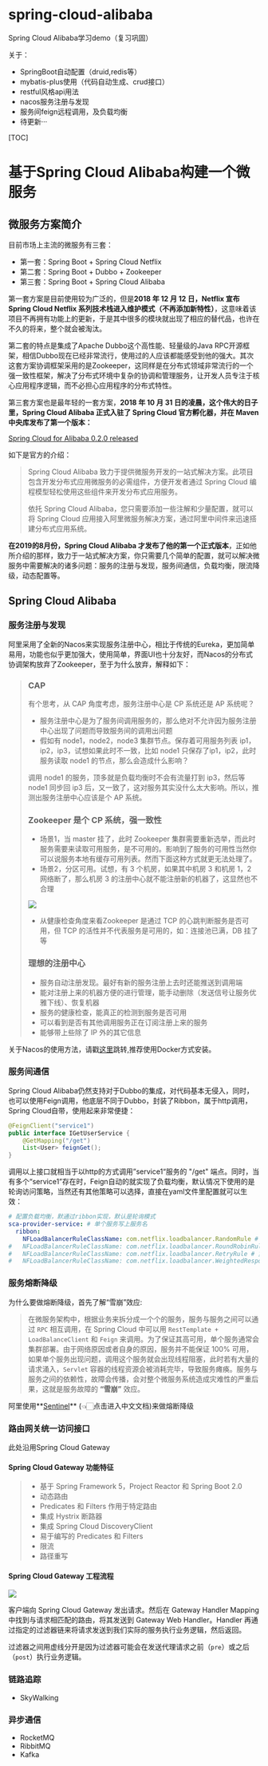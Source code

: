 # spring-cloud-alibaba
Spring Cloud Alibaba学习demo（复习巩固）

关于：
 - SpringBoot自动配置（druid,redis等）
 - mybatis-plus使用（代码自动生成、crud接口）
 - restful风格api用法
 - nacos服务注册与发现
 - 服务间feign远程调用，及负载均衡
 - 待更新···

[TOC]

# 基于Spring Cloud Alibaba构建一个微服务

## 微服务方案简介

目前市场上主流的微服务有三套：

- 第一套：Spring Boot + Spring Cloud Netflix
- 第二套：Spring Boot + Dubbo + Zookeeper
- 第三套：Spring Boot + Spring Cloud Alibaba

第一套方案是目前使用较为广泛的，但是**2018 年 12 月 12 日，Netflix 宣布 Spring Cloud Netflix 系列技术栈进入维护模式（不再添加新特性）**，这意味着该项目不再拥有功能上的更新，于是其中很多的模块就出现了相应的替代品，也许在不久的将来，整个就会被淘汰。

第二套的特点是集成了Apache Dubbo这个高性能、轻量级的Java RPC开源框架，相信Dubbo现在已经非常流行，使用过的人应该都能感受到他的强大。其次这套方案协调框架采用的是Zookeeper，这同样是在分布式领域非常流行的一个强一致性框架，解决了分布式环境中复杂的协调和管理服务，让开发人员专注于核心应用程序逻辑，而不必担心应用程序的分布式特性。

第三套方案也是最年轻的一套方案，**2018 年 10 月 31 日的凌晨，这个伟大的日子里，Spring Cloud Alibaba 正式入驻了 Spring Cloud 官方孵化器，并在 Maven 中央库发布了第一个版本：** 

[Spring Cloud for Alibaba 0.2.0 released](https://spring.io/blog/2018/10/30/spring-cloud-for-alibaba-0-2-0-released)

如下是官方的介绍：

> Spring Cloud Alibaba 致力于提供微服务开发的一站式解决方案。此项目包含开发分布式应用微服务的必需组件，方便开发者通过 Spring Cloud 编程模型轻松使用这些组件来开发分布式应用服务。
>
> 依托 Spring Cloud Alibaba，您只需要添加一些注解和少量配置，就可以将 Spring Cloud 应用接入阿里微服务解决方案，通过阿里中间件来迅速搭建分布式应用系统。

**在2019的8月份，Spring Cloud Alibaba 才发布了他的第一个正式版本**，正如他所介绍的那样，致力于一站式解决方案，你只需要几个简单的配置，就可以解决微服务中需要解决的诸多问题：服务的注册与发现，服务间通信，负载均衡，限流降级，动态配置等。

## Spring Cloud Alibaba

### 服务注册与发现

阿里采用了全新的Nacos来实现服务注册中心，相比于传统的Eureka，更加简单易用，功能也似乎更加强大，使用简单，界面UI也十分友好，而Nacos的分布式协调架构放弃了Zookeeper，至于为什么放弃，解释如下：

> ### CAP
>
> 有个思考，从 CAP 角度考虑，服务注册中心是 CP 系统还是 AP 系统呢？
>
> - 服务注册中心是为了服务间调用服务的，那么绝对不允许因为服务注册中心出现了问题而导致服务间的调用出问题
> - 假如有 node1，node2，node3 集群节点。保存着可用服务列表 ip1，ip2，ip3，试想如果此时不一致，比如 node1 只保存了ip1，ip2，此时服务读取 node1 的节点，那么会造成什么影响？
>
> 调用 node1 的服务，顶多就是负载均衡时不会有流量打到 ip3，然后等 node1 同步回 ip3 后，又一致了，这对服务其实没什么太大影响。所以，推测出服务注册中心应该是个 AP 系统。
>
> ### Zookeeper 是个 CP 系统，强一致性
>
> - 场景1，当 master 挂了，此时 Zookeeper 集群需要重新选举，而此时服务需要来读取可用服务，是不可用的。影响到了服务的可用性当然你可以说服务本地有缓存可用列表。然而下面这种方式就更无法处理了。
> - 场景2，分区可用。试想，有 3 个机房，如果其中机房 3 和机房 1，2 网络断了，那么机房 3 的注册中心就不能注册新的机器了，这显然也不合理
>
> ![](https://mew.oss-cn-shanghai.aliyuncs.com/img2/da288a836eac2ddeeb0bbdfa0fd29fb4b8d.jpg)
>
> - 从健康检查角度来看Zookeeper 是通过 TCP 的心跳判断服务是否可用，但 TCP 的活性并不代表服务是可用的，如：连接池已满，DB 挂了等
>
> ### 理想的注册中心
>
> - 服务自动注册发现。最好有新的服务注册上去时还能推送到调用端
> - 能对注册上来的机器方便的进行管理，能手动删除（发送信号让服务优雅下线）、恢复机器
> - 服务的健康检查，能真正的检测到服务是否可用
> - 可以看到是否有其他调用服务正在订阅注册上来的服务
> - 能够带上些除了 IP 外的其它信息

关于Nacos的使用方法，请戳[这里]()跳转,推荐使用Docker方式安装。

### 服务间通信

Spring Cloud Alibaba仍然支持对于Dubbo的集成，对代码基本无侵入，同时，也可以使用Feign调用，他底层不同于Dubbo，封装了Ribbon，属于http调用，Spring Cloud自带，使用起来非常便捷：

```java
@FeignClient("service1")
public interface IGetUserService {
    @GetMapping("/get")
    List<User> feignGet();
}
```

调用以上接口就相当于以http的方式调用”service1“服务的 "/get" 端点。同时，当有多个“service1”存在时，Feign自动的就实现了负载均衡，默认情况下使用的是轮询访问策略，当然还有其他策略可以选择，直接在yaml文件里配置就可以生效：

```yaml
# 配置负载均衡，默通过ribbon实现，默认是轮询模式
sca-provider-service: # 单个服务写上服务名
  ribbon:
    NFLoadBalancerRuleClassName: com.netflix.loadbalancer.RandomRule # 随机规则
#   NFLoadBalancerRuleClassName: com.netflix.loadbalancer.RoundRobinRule # 轮询(默认)
#   NFLoadBalancerRuleClassName: com.netflix.loadbalancer.RetryRule # 重试
#   NFLoadBalancerRuleClassName: com.netflix.loadbalancer.WeightedResponseTimeRule # 响应时间权重
```

### 服务熔断降级

为什么要做熔断降级，首先了解“雪崩”效应:

> 在微服务架构中，根据业务来拆分成一个个的服务，服务与服务之间可以通过 `RPC` 相互调用，在 Spring Cloud 中可以用 `RestTemplate + LoadBalanceClient` 和 `Feign` 来调用。为了保证其高可用，单个服务通常会集群部署。由于网络原因或者自身的原因，服务并不能保证 100% 可用，如果单个服务出现问题，调用这个服务就会出现线程阻塞，此时若有大量的请求涌入，`Servlet` 容器的线程资源会被消耗完毕，导致服务瘫痪。服务与服务之间的依赖性，故障会传播，会对整个微服务系统造成灾难性的严重后果，这就是服务故障的 **“雪崩”** 效应。

阿里使用**[Sentinel](https://github.com/alibaba/Sentinel/wiki/介绍)** (👈🏻点击进入中文文档)来做熔断降级

### 路由网关统一访问接口

此处沿用Spring Cloud Gateway

#### Spring Cloud Gateway 功能特征

> - 基于 Spring Framework 5，Project Reactor 和 Spring Boot 2.0
> - 动态路由
> - Predicates 和 Filters 作用于特定路由
> - 集成 Hystrix 断路器
> - 集成 Spring Cloud DiscoveryClient
> - 易于编写的 Predicates 和 Filters
> - 限流
> - 路径重写

#### Spring Cloud Gateway 工程流程

![](https://mew.oss-cn-shanghai.aliyuncs.com/img2/22e4eccf2cbe09332678c04b8de98ebe.jpg)

客户端向 Spring Cloud Gateway 发出请求。然后在 Gateway Handler Mapping 中找到与请求相匹配的路由，将其发送到 Gateway Web Handler。Handler 再通过指定的过滤器链来将请求发送到我们实际的服务执行业务逻辑，然后返回。

过滤器之间用虚线分开是因为过滤器可能会在发送代理请求之前（`pre`）或之后（`post`）执行业务逻辑。

### 链路追踪

- SkyWalking

### 异步通信

- RocketMQ
- RibbitMQ
- Kafka

